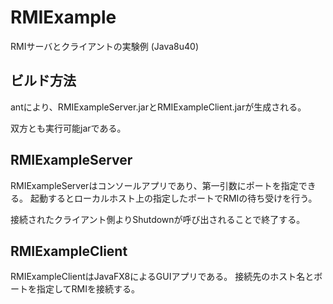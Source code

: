 # RMIExample
RMIサーバとクライアントの実験例 (Java8u40)

## ビルド方法
antにより、RMIExampleServer.jarとRMIExampleClient.jarが生成される。

双方とも実行可能jarである。


## RMIExampleServer
RMIExampleServerはコンソールアプリであり、第一引数にポートを指定できる。
起動するとローカルホスト上の指定したポートでRMIの待ち受けを行う。

接続されたクライアント側よりShutdownが呼び出されることで終了する。


## RMIExampleClient
RMIExampleClientはJavaFX8によるGUIアプリである。
接続先のホスト名とボートを指定してRMIを接続する。
